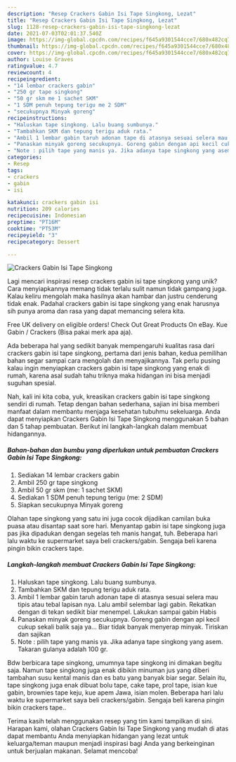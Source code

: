```yaml
---
description: "Resep Crackers Gabin Isi Tape Singkong, Lezat"
title: "Resep Crackers Gabin Isi Tape Singkong, Lezat"
slug: 1128-resep-crackers-gabin-isi-tape-singkong-lezat
date: 2021-07-03T02:01:37.540Z
image: https://img-global.cpcdn.com/recipes/f645a9301544cce7/680x482cq70/crackers-gabin-isi-tape-singkong-foto-resep-utama.jpg
thumbnail: https://img-global.cpcdn.com/recipes/f645a9301544cce7/680x482cq70/crackers-gabin-isi-tape-singkong-foto-resep-utama.jpg
cover: https://img-global.cpcdn.com/recipes/f645a9301544cce7/680x482cq70/crackers-gabin-isi-tape-singkong-foto-resep-utama.jpg
author: Louise Graves
ratingvalue: 4.7
reviewcount: 4
recipeingredient:
- "14 lembar crackers gabin"
- "250 gr tape singkong"
- "50 gr skm me 1 sachet SKM"
- "1 SDM penuh tepung terigu me 2 SDM"
- "secukupnya Minyak goreng"
recipeinstructions:
- "Haluskan tape singkong. Lalu buang sumbunya."
- "Tambahkan SKM dan tepung terigu aduk rata."
- "Ambil 1 lembar gabin taruh adonan tape di atasnya sesuai selera mau tipis atau tebal lapisan nya. Lalu ambil selembar lagi gabin. Rekatkan dengan di tekan sedikit biar menempel. Lakukan sampai gabin Habis"
- "Panaskan minyak goreng secukupnya. Goreng gabin dengan api kecil cukup sekali balik saja ya... Biar tidak banyak menyerap minyak. Tiriskan dan sajikan"
- "Note : pilih tape yang manis ya. Jika adanya tape singkong yang asem. Takaran gulanya adalah 100 gr."
categories:
- Resep
tags:
- crackers
- gabin
- isi

katakunci: crackers gabin isi 
nutrition: 209 calories
recipecuisine: Indonesian
preptime: "PT16M"
cooktime: "PT53M"
recipeyield: "3"
recipecategory: Dessert

---
```



![Crackers Gabin Isi Tape Singkong](https://img-global.cpcdn.com/recipes/f645a9301544cce7/680x482cq70/crackers-gabin-isi-tape-singkong-foto-resep-utama.jpg)

Lagi mencari inspirasi resep crackers gabin isi tape singkong yang unik? Cara menyiapkannya memang tidak terlalu sulit namun tidak gampang juga. Kalau keliru mengolah maka hasilnya akan hambar dan justru cenderung tidak enak. Padahal crackers gabin isi tape singkong yang enak harusnya sih punya aroma dan rasa yang dapat memancing selera kita.

Free UK delivery on eligible orders! Check Out Great Products On eBay. Kue Gabin / Crackers (Bisa pakai merk apa aja).

Ada beberapa hal yang sedikit banyak mempengaruhi kualitas rasa dari crackers gabin isi tape singkong, pertama dari jenis bahan, kedua pemilihan bahan segar sampai cara mengolah dan menyajikannya. Tak perlu pusing kalau ingin menyiapkan crackers gabin isi tape singkong yang enak di rumah, karena asal sudah tahu triknya maka hidangan ini bisa menjadi suguhan spesial.


Nah, kali ini kita coba, yuk, kreasikan crackers gabin isi tape singkong sendiri di rumah. Tetap dengan bahan sederhana, sajian ini bisa memberi manfaat dalam membantu menjaga kesehatan tubuhmu sekeluarga. Anda dapat menyiapkan Crackers Gabin Isi Tape Singkong menggunakan 5 bahan dan 5 tahap pembuatan. Berikut ini langkah-langkah dalam membuat hidangannya.

<!--inarticleads1-->

##### Bahan-bahan dan bumbu yang diperlukan untuk pembuatan Crackers Gabin Isi Tape Singkong:

1. Sediakan 14 lembar crackers gabin
1. Ambil 250 gr tape singkong
1. Ambil 50 gr skm (me: 1 sachet SKM)
1. Sediakan 1 SDM penuh tepung terigu (me: 2 SDM)
1. Siapkan secukupnya Minyak goreng


Olahan tape singkong yang satu ini juga cocok dijadikan camilan buka puasa atau disantap saat sore hari. Menyantap gabin isi tape singkong juga pas jika dipadukan dengan segelas teh manis hangat, tuh. Beberapa hari lalu waktu ke supermarket saya beli crackers/gabin. Sengaja beli karena pingin bikin crackers tape. 

<!--inarticleads2-->

##### Langkah-langkah membuat Crackers Gabin Isi Tape Singkong:

1. Haluskan tape singkong. Lalu buang sumbunya.
1. Tambahkan SKM dan tepung terigu aduk rata.
1. Ambil 1 lembar gabin taruh adonan tape di atasnya sesuai selera mau tipis atau tebal lapisan nya. Lalu ambil selembar lagi gabin. Rekatkan dengan di tekan sedikit biar menempel. Lakukan sampai gabin Habis
1. Panaskan minyak goreng secukupnya. Goreng gabin dengan api kecil cukup sekali balik saja ya... Biar tidak banyak menyerap minyak. Tiriskan dan sajikan
1. Note : pilih tape yang manis ya. Jika adanya tape singkong yang asem. Takaran gulanya adalah 100 gr.


Bdw berbicara tape singkong, umumnya tape singkong ini dimakan begitu saja. Namun tape singkong juga enak dibikin minuman jus yang diberi tambahan susu kental manis dan es batu yang banyak biar segar. Selain itu, tape singkong juga enak dibuat bolu tape, cake tape, prol tape, isian kue gabin, brownies tape keju, kue apem Jawa, isian molen. Beberapa hari lalu waktu ke supermarket saya beli crackers/gabin. Sengaja beli karena pingin bikin crackers tape.. 

Terima kasih telah menggunakan resep yang tim kami tampilkan di sini. Harapan kami, olahan Crackers Gabin Isi Tape Singkong yang mudah di atas dapat membantu Anda menyiapkan hidangan yang lezat untuk keluarga/teman maupun menjadi inspirasi bagi Anda yang berkeinginan untuk berjualan makanan. Selamat mencoba!
